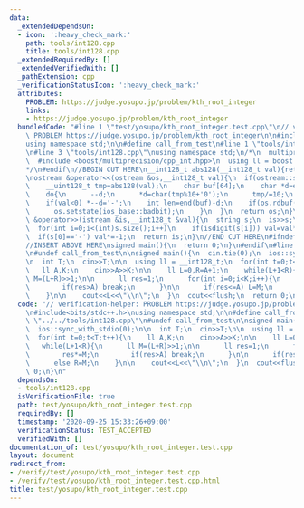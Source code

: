 ```yaml
---
data:
  _extendedDependsOn:
  - icon: ':heavy_check_mark:'
    path: tools/int128.cpp
    title: tools/int128.cpp
  _extendedRequiredBy: []
  _extendedVerifiedWith: []
  _pathExtension: cpp
  _verificationStatusIcon: ':heavy_check_mark:'
  attributes:
    PROBLEM: https://judge.yosupo.jp/problem/kth_root_integer
    links:
    - https://judge.yosupo.jp/problem/kth_root_integer
  bundledCode: "#line 1 \"test/yosupo/kth_root_integer.test.cpp\"\n// verification-helper:\
    \ PROBLEM https://judge.yosupo.jp/problem/kth_root_integer\n\n#include<bits/stdc++.h>\n\
    using namespace std;\n\n#define call_from_test\n#line 1 \"tools/int128.cpp\"\n\
    \n#line 3 \"tools/int128.cpp\"\nusing namespace std;\n/*\n  multiprecision:\n\
    \  #include <boost/multiprecision/cpp_int.hpp>\n  using ll = boost::multiprecision::cpp_int;\n\
    */\n#endif\n//BEGIN CUT HERE\n__int128_t abs128(__int128_t val){return val<0?-val:val;}\n\
    \nostream &operator<<(ostream &os,__int128_t val){\n  if(ostream::sentry(os)){\n\
    \    __uint128_t tmp=abs128(val);\n    char buf[64];\n    char *d=end(buf);\n\
    \    do{\n      --d;\n      *d=char(tmp%10+'0');\n      tmp/=10;\n    }while(tmp);\n\
    \    if(val<0) *--d='-';\n    int len=end(buf)-d;\n    if(os.rdbuf()->sputn(d,len)!=len){\n\
    \      os.setstate(ios_base::badbit);\n    }\n  }\n  return os;\n}\n\nistream\
    \ &operator>>(istream &is,__int128_t &val){\n  string s;\n  is>>s;\n  val=0;\n\
    \  for(int i=0;i<(int)s.size();i++)\n    if(isdigit(s[i])) val=val*10+s[i]-'0';\n\
    \  if(s[0]=='-') val*=-1;\n  return is;\n}\n//END CUT HERE\n#ifndef call_from_test\n\
    //INSERT ABOVE HERE\nsigned main(){\n  return 0;\n}\n#endif\n#line 8 \"test/yosupo/kth_root_integer.test.cpp\"\
    \n#undef call_from_test\n\nsigned main(){\n  cin.tie(0);\n  ios::sync_with_stdio(0);\n\
    \n  int T;\n  cin>>T;\n\n  using ll = __int128_t;\n  for(int t=0;t<T;t++){\n \
    \   ll A,K;\n    cin>>A>>K;\n\n    ll L=0,R=A+1;\n    while(L+1<R){\n      ll\
    \ M=(L+R)>>1;\n\n      ll res=1;\n      for(int i=0;i<K;i++){\n        res*=M;\n\
    \        if(res>A) break;\n      }\n\n      if(res<=A) L=M;\n      else R=M;\n\
    \    }\n\n    cout<<L<<\"\\n\";\n  }\n  cout<<flush;\n  return 0;\n}\n"
  code: "// verification-helper: PROBLEM https://judge.yosupo.jp/problem/kth_root_integer\n\
    \n#include<bits/stdc++.h>\nusing namespace std;\n\n#define call_from_test\n#include\
    \ \"../../tools/int128.cpp\"\n#undef call_from_test\n\nsigned main(){\n  cin.tie(0);\n\
    \  ios::sync_with_stdio(0);\n\n  int T;\n  cin>>T;\n\n  using ll = __int128_t;\n\
    \  for(int t=0;t<T;t++){\n    ll A,K;\n    cin>>A>>K;\n\n    ll L=0,R=A+1;\n \
    \   while(L+1<R){\n      ll M=(L+R)>>1;\n\n      ll res=1;\n      for(int i=0;i<K;i++){\n\
    \        res*=M;\n        if(res>A) break;\n      }\n\n      if(res<=A) L=M;\n\
    \      else R=M;\n    }\n\n    cout<<L<<\"\\n\";\n  }\n  cout<<flush;\n  return\
    \ 0;\n}\n"
  dependsOn:
  - tools/int128.cpp
  isVerificationFile: true
  path: test/yosupo/kth_root_integer.test.cpp
  requiredBy: []
  timestamp: '2020-09-25 15:33:26+09:00'
  verificationStatus: TEST_ACCEPTED
  verifiedWith: []
documentation_of: test/yosupo/kth_root_integer.test.cpp
layout: document
redirect_from:
- /verify/test/yosupo/kth_root_integer.test.cpp
- /verify/test/yosupo/kth_root_integer.test.cpp.html
title: test/yosupo/kth_root_integer.test.cpp
---
```

